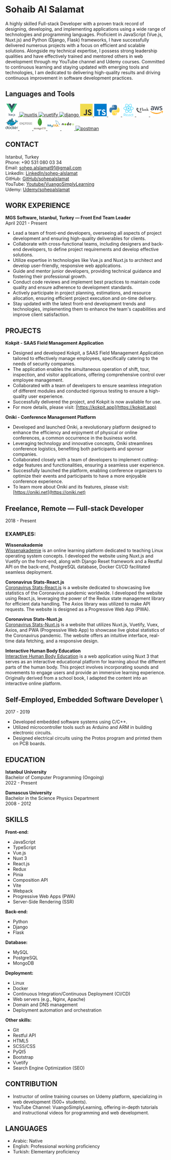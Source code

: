 # Sohaib Al Salamat

A highly skilled Full-stack Developer with a proven track record of designing, developing, and implementing applications using a wide range of technologies and programming languages. Proficient in JavaScript (Vue.js, Nuxt.js) and Python (Django, Flask) frameworks, I have successfully delivered numerous projects with a focus on efficient and scalable solutions. Alongside my technical expertise, I possess strong leadership qualities and have effectively trained and mentored others in web development through my YouTube channel and Udemy courses. Committed to continuous learning and staying updated with emerging tools and technologies, I am dedicated to delivering high-quality results and driving continuous improvement in software development practices.

## Languages and Tools
<p align="left">
  <a href="https://vuejs.org/" target="_blank" rel="noreferrer">
    <img src="https://raw.githubusercontent.com/devicons/devicon/master/icons/vuejs/vuejs-original-wordmark.svg" alt="vuejs" width="40" height="40"/>
  </a>
  <a href="https://nuxtjs.org/" target="_blank" rel="noreferrer">
    <img src="https://cdn.jsdelivr.net/gh/devicons/devicon/icons/nuxtjs/nuxtjs-original-wordmark.svg" alt="nuxtjs" width="40" height="40"/>
  </a>
  <a href="https://vuetifyjs.com" target="_blank" rel="noreferrer">
    <img src="https://cdn.jsdelivr.net/gh/devicons/devicon/icons/vuetify/vuetify-original.svg" alt="vuetify" width="40" height="40"/>
  </a>
  <a href="https://www.djangoproject.com/" target="_blank" rel="noreferrer">
    <img src="https://cdn.jsdelivr.net/gh/devicons/devicon/icons/django/django-plain-wordmark.svg" alt="django" width="40" height="40"/>
  </a>
  <a href="https://developer.mozilla.org/en-US/docs/Web/JavaScript" target="_blank" rel="noreferrer">
    <img src="https://raw.githubusercontent.com/devicons/devicon/master/icons/javascript/javascript-original.svg" alt="javascript" width="40" height="40"/>
  </a>
  <a href="https://www.typescriptlang.org/" target="_blank" rel="noreferrer">
    <img src="https://raw.githubusercontent.com/devicons/devicon/master/icons/typescript/typescript-original.svg" alt="typescript" width="40" height="40"/>
  </a>
  <a href="https://www.python.org/" target="_blank" rel="noreferrer">
    <img src="https://raw.githubusercontent.com/devicons/devicon/master/icons/python/python-original.svg" alt="python" width="40" height="40"/>
  </a>
  <a href="https://reactjs.org" target="_blank" rel="noreferrer">
    <img src="https://raw.githubusercontent.com/devicons/devicon/master/icons/react/react-original-wordmark.svg" alt="reactjs" width="40" height="40"/>
  </a>
  <a href="https://flask.palletsprojects.com/" target="_blank" rel="noreferrer">
    <img src="https://raw.githubusercontent.com/devicons/devicon/master/icons/flask/flask-original-wordmark.svg" alt="flask" width="40" height="40"/>
  </a>
  <a href="https://aws.amazon.com" target="_blank" rel="noreferrer">
    <img src="https://raw.githubusercontent.com/devicons/devicon/master/icons/amazonwebservices/amazonwebservices-original-wordmark.svg" alt="aws" width="40" height="40"/>
  </a>
  <a href="https://www.docker.com/" target="_blank" rel="noreferrer">
    <img src="https://raw.githubusercontent.com/devicons/devicon/master/icons/docker/docker-original-wordmark.svg" alt="docker" width="40" height="40"/>
  </a>
  <a href="https://expressjs.com" target="_blank" rel="noreferrer">
    <img src="https://raw.githubusercontent.com/devicons/devicon/master/icons/express/express-original-wordmark.svg" alt="express" width="40" height="40"/>
  </a>
  <a href="https://www.mongodb.com/" target="_blank" rel="noreferrer">
    <img src="https://raw.githubusercontent.com/devicons/devicon/master/icons/mongodb/mongodb-original-wordmark.svg" alt="mongodb" width="40" height="40"/>
  </a>
  <a href="https://www.mysql.com/" target="_blank" rel="noreferrer">
    <img src="https://raw.githubusercontent.com/devicons/devicon/master/icons/mysql/mysql-original-wordmark.svg" alt="mysql" width="40" height="40"/>
  </a>
  <a href="https://nodejs.org" target="_blank" rel="noreferrer">
    <img src="https://raw.githubusercontent.com/devicons/devicon/master/icons/nodejs/nodejs-original-wordmark.svg" alt="nodejs" width="40" height="40"/>
  </a>
  <a href="https://postman.com" target="_blank" rel="noreferrer">
    <img src="https://www.vectorlogo.zone/logos/getpostman/getpostman-icon.svg" alt="postman" width="40" height="40"/>
  </a>
</p>

## CONTACT
Istanbul, Turkey \
Phone: +90 531 080 03 34 \
Email: sohep.alslamat91@gmail.com \
LinkedIn: [LinkedIn/sohep-alslamat](https://www.linkedin.com/in/sohep-alslamat) \
GitHub: [GitHub/sohepalslamat](https://github.com/sohepalslamat) \
YouTube: [Youtube/VuangoSimplyLearning](https://www.youtube.com/VuangoSimplyLearning) \
Udemy: [Udemy/sohepalslamat](https://www.udemy.com/user/sohepalslamat/)


## WORK EXPERIENCE

**MGS Software, Istanbul, Turkey — Front End Team Leader** \
April 2021 - Present

- Lead a team of front-end developers, overseeing all aspects of project development and ensuring high-quality deliverables for clients.
- Collaborate with cross-functional teams, including designers and back-end developers, to define project requirements and develop effective solutions.
- Utilize expertise in technologies like Vue.js and Nuxt.js to architect and develop user-friendly, responsive web applications.
- Guide and mentor junior developers, providing technical guidance and fostering their professional growth.
- Conduct code reviews and implement best practices to maintain code quality and ensure adherence to development standards.
- Actively participate in project planning, estimations, and resource allocation, ensuring efficient project execution and on-time delivery.
- Stay updated with the latest front-end development trends and technologies, implementing them to enhance the team's capabilities and improve client satisfaction.

## PROJECTS

**Kokpit - SAAS Field Management Application**

- Designed and developed Kokpit, a SAAS Field Management Application tailored to effectively manage employees, specifically catering to the needs of security companies.
- The application enables the simultaneous operation of shift, tour, inspection, and visitor applications, offering comprehensive control over employee management.
- Collaborated with a team of developers to ensure seamless integration of different modules and conducted rigorous testing to ensure a high-quality user experience.
- Successfully delivered the project, and Kokpit is now available for use.
- For more details, please visit: [https://kokpit.app](https://kokpit.app)

**Oniki - Conference Management Platform**

- Developed and launched Oniki, a revolutionary platform designed to enhance the efficiency and enjoyment of physical or online conferences, a common occurrence in the business world.
- Leveraging technology and innovative concepts, Oniki streamlines conference logistics, benefiting both participants and sponsor companies.
- Collaborated closely with a team of developers to implement cutting-edge features and functionalities, ensuring a seamless user experience.
- Successfully launched the platform, enabling conference organizers to optimize their events and participants to have a more enjoyable conference experience.
- To learn more about Oniki and its features, please visit: [https://oniki.net](https://oniki.net)

## Freelance, Remote — Full-stack Developer 
2018 - Present

### EXAMPLES:

**Wissenakademie** \
[Wissenakademie](https://wissenakademie.de) is an online learning platform dedicated to teaching Linux operating system concepts. I developed the website using Nuxt.js and Vuetify on the front-end, along with Django Reset framework and a Restful API on the back-end, PostgreSQL database, Docker CI/CD facilitated seamless deployment.

**Coronavirus Stats-React.js** \
[Coronavirus Stats-React.js](https://sohepalslamat.github.io/corona-virus-reactjs) is a website dedicated to showcasing live statistics of the Coronavirus pandemic worldwide. I developed the website using React.js, leveraging the power of the Redux state management library for efficient data handling. The Axios library was utilized to make API requests. The website is designed as a Progressive Web App (PWA).

**Coronavirus Stats-Nuxt.js** \
[Coronavirus Stats-Nuxt.js](https://sohepalslamat.github.io/Coronavirus-nuxtjs) is a website that utilizes Nuxt.js, Vuetify, Vuex, Axios, and PWA (Progressive Web App) to showcase live global statistics of the Coronavirus pandemic. The website offers an intuitive interface, real-time data fetching, and a responsive design.

**Interactive Human Body Education** \
[Interactive Human Body Education](https://sohepalslamat.github.io/body-parts) is a web application using Nuxt 3 that serves as an interactive educational platform for learning about the different parts of the human body. This project involves incorporating sounds and movements to engage users and provide an immersive learning experience. Originally derived from a school book, I adapted the content into an interactive online platform.

## Self-Employed, Embedded Software Developer \
2017 - 2019

- Developed embedded software systems using C/C++.
- Utilized microcontroller tools such as Arduino and ARM in building electronic circuits.
- Designed electrical circuits using the Protos program and printed them on PCB boards.

## EDUCATION

**Istanbul University** \
Bachelor of Computer Programming (Ongoing) \
2022 - Present

**Damascus University** \
Bachelor in the Science Physics Department \
2008 - 2012

## SKILLS

**Front-end:**
- JavaScript
- TypeScript
- Vue.js
- Nuxt 3
- React.js
- Redux
- Pinia
- Composition API
- Vite
- Webpack
- Progressive Web Apps (PWA)
- Server-Side Rendering (SSR)

**Back-end:**
- Python
- Django
- Flask

**Database:**
- MySQL
- PostgreSQL
- MongoDB

**Deployment:**
- Linux
- Docker
- Continuous Integration/Continuous Deployment (CI/CD)
- Web servers (e.g., Nginx, Apache)
- Domain and DNS management
- Deployment automation and orchestration

**Other skills:**
- Git
- Restful API
- HTML5
- SCSS/CSS
- PyQt5
- Bootstrap
- Vuetify
- Search Engine Optimization (SEO)

## CONTRIBUTION

- Instructor of online training courses on Udemy platform, specializing in web development (500+ students).
- YouTube Channel: VuangoSimplyLearning, offering in-depth tutorials and instructional videos for programming and web development.

## LANGUAGES

- Arabic: Native
- English: Professional working proficiency
- Turkish: Elementary proficiency
